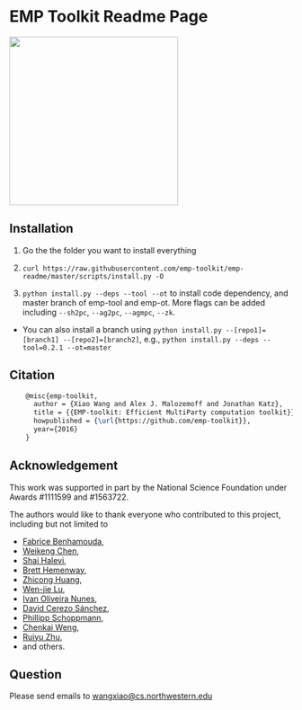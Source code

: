 # EMP Toolkit Readme Page
<img src="https://raw.githubusercontent.com/emp-toolkit/emp-readme/master/art/logo-full.jpg" width=300px/>

## Installation

1. Go the the folder you want to install everything

2. `curl https://raw.githubusercontent.com/emp-toolkit/emp-readme/master/scripts/install.py -O`

3. `python install.py --deps --tool --ot` to install code dependency, and master branch of emp-tool and emp-ot. More flags can be added including `--sh2pc`, `--ag2pc`, `--agmpc`, `--zk`.
- You can also install a branch using `python install.py --[repo1]=[branch1] --[repo2]=[branch2]`, e.g., `python install.py --deps --tool=0.2.1 --ot=master`


## Citation
```latex
    @misc{emp-toolkit,
      author = {Xiao Wang and Alex J. Malozemoff and Jonathan Katz},
      title = {{EMP-toolkit: Efficient MultiParty computation toolkit}},
      howpublished = {\url{https://github.com/emp-toolkit}},
      year={2016}
    }
```
## Acknowledgement
This work was supported in part by the National Science Foundation under Awards #1111599 and #1563722.

The authors would like to thank everyone who contributed to this project, including but not limited to 
- [Fabrice Benhamouda](http://www.normalesup.org/~fbenhamo/), 
- [Weikeng Chen](https://www.chenweikeng.com/), 
- [Shai Halevi](https://shaih.github.io/), 
- [Brett Hemenway](http://www.cis.upenn.edu/~fbrett/),
- [Zhicong Huang](https://acs6610987.github.io/), 
- [Wen-jie Lu](http://fionser.github.io/), 
- [Ivan Oliveira Nunes](https://sites.google.com/site/ivandeoliveiranunes/), 
- [David Cerezo Sánchez](http://cerezo.name/blog/about/), 
- [Phillipp Schoppmann](https://hu.berlin/schoppmp),
- [Chenkai Weng](https://github.com/carlweng),
- [Ruiyu Zhu](https://github.com/RuiyuZhu), 
- and others.


## Question
Please send emails to wangxiao@cs.northwestern.edu
